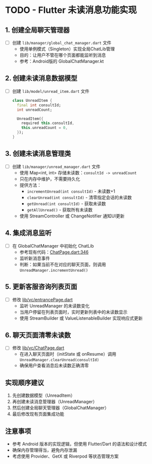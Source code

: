 # TODO - Flutter 未读消息功能实现

## 1. 创建全局聊天管理器
- [ ] 创建 `lib/manager/global_chat_manager.dart` 文件
  - 使用单例模式（Singleton）实现全局ChatLib管理
  - 目的：让用户不管在哪个页面都能监听到消息
  - 参考：Android版的 GlobalChatManager.kt

## 2. 创建未读消息数据模型
- [ ] 创建 `lib/model/unread_item.dart` 文件
  ```dart
  class UnreadItem {
    final int consultId;
    int unreadCount;

    UnreadItem({
      required this.consultId,
      this.unreadCount = 0,
    });
  }
  ```

## 3. 创建未读消息管理类
- [ ] 创建 `lib/manager/unread_manager.dart` 文件
  - 使用 Map<int, int> 存储未读数：`consultId -> unreadCount`
  - 只在内存中维护，不需要持久化
  - 提供方法：
    - `incrementUnread(int consultId)` - 未读数+1
    - `clearUnread(int consultId)` - 清零指定会话的未读数
    - `getUnread(int consultId)` - 获取未读数
    - `getAllUnread()` - 获取所有未读数
  - 使用 StreamController 或 ChangeNotifier 通知UI更新

## 4. 集成消息监听
- [ ] 在 GlobalChatManager 中初始化 ChatLib
  - 参考现有代码：[ChatPage.dart:346](lib/vc/ChatPage.dart#L346)
  - 监听新消息事件
  - 判断：如果当前不在对应的聊天页面，则调用 `UnreadManager.incrementUnread()`

## 5. 更新客服咨询列表页面
- [ ] 修改 [lib/vc/entrancePage.dart](lib/vc/entrancePage.dart)
  - 监听 UnreadManager 的未读数变化
  - 当用户停留在列表页面时，实时更新列表中的未读数显示
  - 使用 StreamBuilder 或 ValueListenableBuilder 实现响应式更新

## 6. 聊天页面清零未读数
- [ ] 修改 [lib/vc/ChatPage.dart](lib/vc/ChatPage.dart)
  - 在进入聊天页面时（initState 或 onResume）调用 `UnreadManager.clearUnread(consultId)`
  - 确保用户查看消息后未读数正确清零

## 实现顺序建议
1. 先创建数据模型（UnreadItem）
2. 再创建未读消息管理器（UnreadManager）
3. 然后创建全局聊天管理器（GlobalChatManager）
4. 最后修改现有页面集成功能

## 注意事项
- 参考 Android 版本的实现逻辑，但使用 Flutter/Dart 的语法和设计模式
- 确保内存管理得当，避免内存泄漏
- 考虑使用 Provider、GetX 或 Riverpod 等状态管理方案



